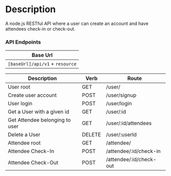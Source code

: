 # Description
  A node.js RESTful API where a user can create an account and have attendees check-in or check-out.

### API Endpoints
| Base Url |
| ------ |
| `[baseUrl]/api/v1` + `resource`|


| Description | Verb | Route | 
| ------ | ------ | ------ |
| User root | GET | /user/ |
| Create user account | POST | /user/signup |
| User login | POST | /user/login |
| Get a User with a given id | GET | /user/:id |
| Get Attendee belonging to user | GET | /user/:id/attendees |
| Delete a User | DELETE | /user/:userId |
| Attendee root | GET | /attendee/ |
| Attendee Check-In | POST | /attendee/:id/check-in |
| Attendee Check-Out | POST | /attendee/:id/check-out |